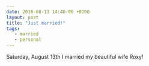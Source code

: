 ```yaml
---
date: 2016-08-13 14:40:00 +0200
layout: post
title: "Just married!"
tags:
   - married
   - personal
---
```


Saturday, August 13th I married my beautiful wife Roxy!

<amp-img src="/resources//images/posts/married.jpg" width="960" height="960" layout="responsive"></amp-img>

